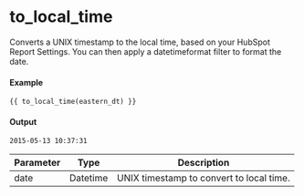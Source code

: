 # to_local_time
Converts a UNIX timestamp to the local time, based on your HubSpot Report Settings. You can then apply a datetimeformat filter to format the date.

#### Example
```jinja2
{{ to_local_time(eastern_dt) }} 
```

#### Output
```jinja2
2015-05-13 10:37:31
```

| Parameter | Type | Description | 
|  ------  |  ------  |  ------  | 
| date | Datetime | UNIX timestamp to convert to local time. | 

